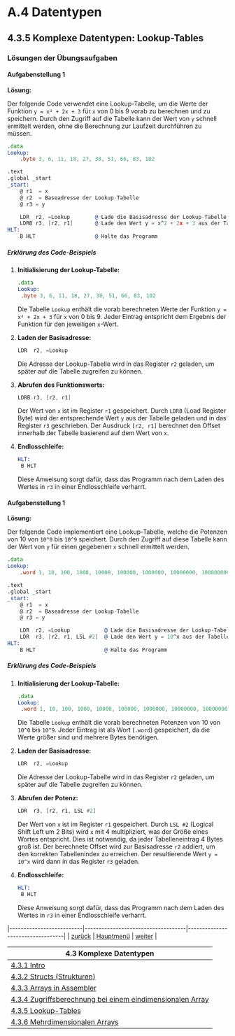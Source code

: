 # A.4 Datentypen
## 4.3.5 Komplexe Datentypen: Lookup-Tables 
### Lösungen der Übungsaufgaben

#### Aufgabenstellung 1
**Lösung:**

Der folgende Code verwendet eine Lookup-Tabelle, um die Werte der Funktion `y = x² + 2x + 3` für `x` von 0 bis 9 vorab zu berechnen und zu speichern. Durch den Zugriff auf die Tabelle kann der Wert von `y` schnell ermittelt werden, ohne die Berechnung zur Laufzeit durchführen zu müssen.

```asm
.data
Lookup:
	.byte 3, 6, 11, 18, 27, 38, 51, 66, 83, 102

.text
.global _start
_start:
	@ r1  = x
	@ r2  = Baseadresse der Lookup-Tabelle
	@ r3 = y

	LDR  r2, =Lookup        @ Lade die Basisadresse der Lookup-Tabelle in r2
	LDRB r3, [r2, r1]       @ Lade den Wert y = x^2 + 2x + 3 aus der Tabelle basierend auf x in r3
HLT:
	B HLT                   @ Halte das Programm
```

##### Erklärung des Code-Beispiels

1. **Initialisierung der Lookup-Tabelle:**
   ```asm
   .data
   Lookup:
   	.byte 3, 6, 11, 18, 27, 38, 51, 66, 83, 102
   ```
   Die Tabelle `Lookup` enthält die vorab berechneten Werte der Funktion `y = x² + 2x + 3` für `x` von 0 bis 9. Jeder Eintrag entspricht dem Ergebnis der Funktion für den jeweiligen `x`-Wert.

2. **Laden der Basisadresse:**
   ```asm
   LDR  r2, =Lookup
   ```
   Die Adresse der Lookup-Tabelle wird in das Register `r2` geladen, um später auf die Tabelle zugreifen zu können.

3. **Abrufen des Funktionswerts:**
   ```asm
   LDRB r3, [r2, r1]
   ```
   Der Wert von `x` ist im Register `r1` gespeichert. Durch `LDRB` (Load Register Byte) wird der entsprechende Wert `y` aus der Tabelle geladen und in das Register `r3` geschrieben. Der Ausdruck `[r2, r1]` berechnet den Offset innerhalb der Tabelle basierend auf dem Wert von `x`.

4. **Endlosschleife:**
   ```asm
   HLT:
   	B HLT
   ```
   Diese Anweisung sorgt dafür, dass das Programm nach dem Laden des Wertes in `r3` in einer Endlosschleife verharrt.


#### Aufgabenstellung 1
**Lösung:**

Der folgende Code implementiert eine Lookup-Tabelle, welche die Potenzen von 10 von `10^0` bis `10^9` speichert. Durch den Zugriff auf diese Tabelle kann der Wert von `y` für einen gegebenen `x` schnell ermittelt werden.

```asm
.data
Lookup:
	.word 1, 10, 100, 1000, 10000, 100000, 1000000, 10000000, 100000000, 1000000000

.text
.global _start
_start:
	@ r1  = x
	@ r2  = Baseadresse der Lookup-Tabelle
	@ r3 = y

	LDR  r2, =Lookup           @ Lade die Basisadresse der Lookup-Tabelle in r2
	LDR  r3, [r2, r1, LSL #2]  @ Lade den Wert y = 10^x aus der Tabelle. LSL #2 multipliziert x mit 4 (Größe eines Wortes)
HLT:
	B HLT                      @ Halte das Programm
```

##### Erklärung des Code-Beispiels

1. **Initialisierung der Lookup-Tabelle:**
   ```asm
   .data
   Lookup:
   	.word 1, 10, 100, 1000, 10000, 100000, 1000000, 10000000, 100000000, 1000000000
   ```
   Die Tabelle `Lookup` enthält die vorab berechneten Potenzen von 10 von `10^0` bis `10^9`. Jeder Eintrag ist als Wort (`.word`) gespeichert, da die Werte größer sind und mehrere Bytes benötigen.

2. **Laden der Basisadresse:**
   ```asm
   LDR  r2, =Lookup
   ```
   Die Adresse der Lookup-Tabelle wird in das Register `r2` geladen, um später auf die Tabelle zugreifen zu können.

3. **Abrufen der Potenz:**
   ```asm
   LDR  r3, [r2, r1, LSL #2]
   ```
   Der Wert von `x` ist im Register `r1` gespeichert. Durch `LSL #2` (Logical Shift Left um 2 Bits) wird `x` mit 4 multipliziert, was der Größe eines Wortes entspricht. Dies ist notwendig, da jeder Tabelleneintrag 4 Bytes groß ist. Der berechnete Offset wird zur Basisadresse `r2` addiert, um den korrekten Tabellenindex zu erreichen. Der resultierende Wert `y = 10^x` wird dann in das Register `r3` geladen.

4. **Endlosschleife:**
   ```asm
   HLT:
   	B HLT
   ```
   Diese Anweisung sorgt dafür, dass das Programm nach dem Laden des Wertes in `r3` in einer Endlosschleife verharrt.

|--------------------------|------------------------------------|----------------------------------|
|   [zurück](lookupue.md)  |   [Hauptmenü](../ueberblick.md)    |   [weiter](arraysmultidim.md)    |


| **4.3 Komplexe Datentypen**                                                   |
|-------------------------------------------------------------------------------|
| [4.3.1 Intro](komplexedtypen.md)                                              |
| [4.3.2 Structs (Strukturen)](structs.md)                                      |
| [4.3.3 Arrays in Assembler](arrays.md)                                        |
| [4.3.4 Zugriffsberechnung bei einem eindimensionalen Array](array1dim.md)     |
| [4.3.5 Lookup-Tables](lookuptable.md)                           		        |
| [4.3.6 Mehrdimensionalen Arrays](arraysmultidim.md)                           |